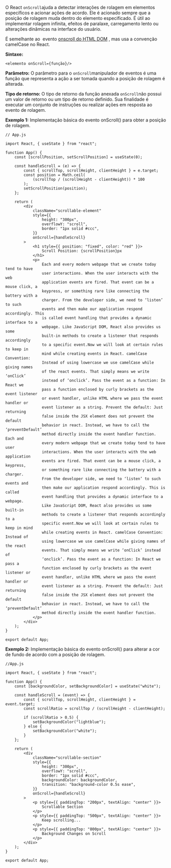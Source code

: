 O React `onScroll`ajuda a detectar interações de rolagem em elementos específicos e acionar ações de acordo. Ele é acionado sempre que a posição de rolagem muda dentro do elemento especificado. É útil ao implementar rolagem infinita, efeitos de paralaxe, carregamento lento ou alterações dinâmicas na interface do usuário.

É semelhante ao  evento [onscroll do HTML DOM]() , mas usa a convenção camelCase no React.

****Sintaxe:****

```
<elemento onScroll={função}/>
```

****Parâmetro:**** O parâmetro para o `onScroll`manipulador de eventos é uma função que representa a ação a ser tomada quando a posição de rolagem é alterada.

****Tipo de retorno:**** O tipo de retorno da função anexada `onScroll`não possui um valor de retorno ou um tipo de retorno definido. Sua finalidade é executar um conjunto de instruções ou realizar ações em resposta ao evento de rolagem.

****Exemplo 1:**** Implementação básica do evento onScroll() para obter a posição de rolagem.
```
// App.js

import React, { useState } from "react";

function App() {
	const [scrollPosition, setScrollPosition] = useState(0);

	const handleScroll = (e) => {
		const { scrollTop, scrollHeight, clientHeight } = e.target;
		const position = Math.ceil(
			(scrollTop / (scrollHeight - clientHeight)) * 100
		);
		setScrollPosition(position);
	};

	return (
		<div
			className="scrollable-element"
			style={{
				height: "300px",
				overflowY: "scroll",
				border: "1px solid #ccc",
			}}
			onScroll={handleScroll}
		>
			<h1 style={{ position: "fixed", color: "red" }}>
				Scroll Position: {scrollPosition}px
			</h1>
			<p>
				Each and every modern webpage that we create today tend to have
				user interactions. When the user interacts with the web
				application events are fired. That event can be a mouse click, a
				keypress, or something rare like connecting the battery with a
				charger. From the developer side, we need to ‘listen’ to such
				events and then make our application respond accordingly. This
				is called event handling that provides a dynamic interface to a
				webpage. Like JavaScript DOM, React also provides us some
				built-in methods to create a listener that responds accordingly
				to a specific event.Now we will look at certain rules to keep in
				mind while creating events in React. camelCase Convention:
				Instead of using lowercase we use camelCase while giving names
				of the react events. That simply means we write ‘onClick’
				instead of ‘onclick’. Pass the event as a function: In React we
				pass a function enclosed by curly brackets as the event listener
				or event handler, unlike HTML where we pass the event handler or
				event listener as a string. Prevent the default: Just returning
				false inside the JSX element does not prevent the default
				behavior in react. Instead, we have to call the ‘preventDefault’
				method directly inside the event handler function. Each and
				every modern webpage that we create today tend to have user
				interactions. When the user interacts with the web application
				events are fired. That event can be a mouse click, a keypress,
				or something rare like connecting the battery with a charger.
				From the developer side, we need to ‘listen’ to such events and
				then make our application respond accordingly. This is called
				event handling that provides a dynamic interface to a webpage.
				Like JavaScript DOM, React also provides us some built-in
				methods to create a listener that responds accordingly to a
				specific event.Now we will look at certain rules to keep in mind
				while creating events in React. camelCase Convention: Instead of
				using lowercase we use camelCase while giving names of the react
				events. That simply means we write ‘onClick’ instead of
				‘onclick’. Pass the event as a function: In React we pass a
				function enclosed by curly brackets as the event listener or
				event handler, unlike HTML where we pass the event handler or
				event listener as a string. Prevent the default: Just returning
				false inside the JSX element does not prevent the default
				behavior in react. Instead, we have to call the ‘preventDefault’
				method directly inside the event handler function.
			</p>
		</div>
	);
}

export default App;
```


****Exemplo 2:**** Implementação básica do evento onScroll() para alterar a cor de fundo de acordo com a posição de rolagem.

```
//App.js

import React, { useState } from "react";

function App() {
	const [backgroundColor, setBackgroundColor] = useState("white");

	const handleScroll = (event) => {
		const { scrollTop, scrollHeight, clientHeight } = event.target;
		const scrollRatio = scrollTop / (scrollHeight - clientHeight);

		if (scrollRatio > 0.5) {
			setBackgroundColor("lightblue");
		} else {
			setBackgroundColor("white");
		}
	};

	return (
		<div
			className="scrollable-section"
			style={{
				height: "300px",
				overflowY: "scroll",
				border: "1px solid #ccc",
				backgroundColor: backgroundColor,
				transition: "background-color 0.5s ease",
			}}
			onScroll={handleScroll}
		>
			<p style={{ paddingTop: "200px", textAlign: "center" }}>
				Scrollable Section
			</p>
			<p style={{ paddingTop: "500px", textAlign: "center" }}>
				Keep scrolling...
			</p>
			<p style={{ paddingTop: "800px", textAlign: "center" }}>
				Background Changes on Scroll
			</p>
		</div>
	);
}

export default App;
```

